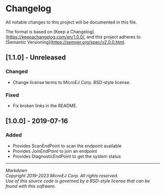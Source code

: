 # Changelog

All notable changes to this project will be documented in this file.

The format is based on [Keep a Changelog](https://keepachangelog.com/en/1.0.0/,
and this project adheres to [Semantic Versioning](https://semver.org/spec/v2.0.0.html.

## [1.1.0] - Unreleased

### Changed

- Change license terms to MicroEJ Corp. BSD-style license.

### Fixed

- Fix broken links in the README.
## [1.0.0] - 2019-07-16

### Added

 - Provides ScanEndPoint to scan the endpoint available
 - Provides JoinEndPoint to join an endpoint
 - Provides DiagnosticEndPoint to get the system status


---
_Markdown_   
_Copyright 2019-2023 MicroEJ Corp. All rights reserved._   
_Use of this source code is governed by a BSD-style license that can be found with this software._   
